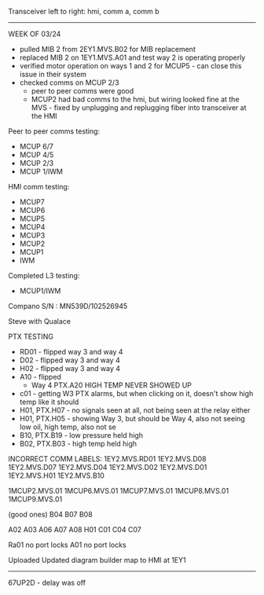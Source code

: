 Transceiver left to right: hmi, comm a, comm b

---
WEEK OF 03/24

- pulled MIB 2 from 2EY1.MVS.B02 for MIB replacement
- replaced MIB 2 on 1EY1.MVS.A01 and test way 2 is operating properly
- verified motor operation on ways 1 and 2 for MCUP5 - can close this issue in their system
- checked comms on MCUP 2/3
    - peer to peer comms were good
    - MCUP2 had bad comms to the hmi, but wiring looked fine at the MVS - fixed by unplugging and replugging fiber into transceiver at the HMI

Peer to peer comms testing:
- MCUP 6/7
- MCUP 4/5
- MCUP 2/3
- MCUP 1/IWM

HMI comm testing:
- MCUP7
- MCUP6
- MCUP5
- MCUP4
- MCUP3
- MCUP2
- MCUP1
- IWM

Completed L3 testing:
- MCUP1/IWM

Compano S/N : MN539D/102526945

Steve with Qualace


PTX TESTING
- RD01 - flipped way 3 and way 4
- D02 - flipped way 3 and way 4
- H02 - flipped way 3 and way 4
- A10 - flipped
	- Way 4 PTX.A20 HIGH TEMP NEVER SHOWED UP
- c01 - getting W3 PTX alarms, but when clicking on it, doesn't show high temp like it should
- H01, PTX.H07 - no signals seen at all, not being seen at the relay either
- H01, PTX.H05 - showing Way 3, but should be Way 4, also not seeing low oil, high temp, also not se
- B10, PTX.B19 - low pressure held high
- B02, PTX.B03 - high temp held high

INCORRECT COMM LABELS:
1EY2.MVS.RD01
1EY2.MVS.D08
1EY2.MVS.D07
1EY2.MVS.D04
1EY2.MVS.D02
1EY2.MVS.D01
1EY2.MVS.H01
1EY2.MVS.B10

1MCUP2.MVS.01
1MCUP6.MVS.01
1MCUP7.MVS.01
1MCUP8.MVS.01
1MCUP9.MVS.01

(good ones)
B04
B07
B08

A02
A03
A06
A07
A08
H01
C01
C04
C07



Ra01 no port locks
A01 no port locks

Uploaded Updated diagram builder map to HMI at 1EY1

---
67UP2D - delay was off